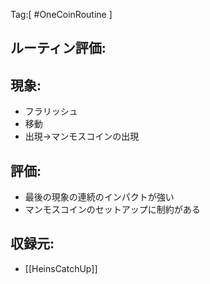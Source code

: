 Tag:[
#OneCoinRoutine
]
## ルーティン評価:

## 現象:
- フラリッシュ
- 移動
- 出現->マンモスコインの出現

## 評価:
- 最後の現象の連続のインパクトが強い
- マンモスコインのセットアップに制約がある



## 収録元:
- [[HeinsCatchUp]]